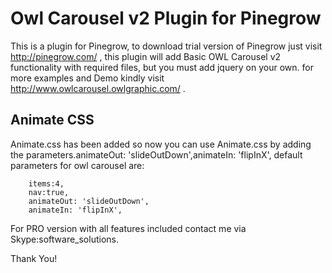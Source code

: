 # Owl Carousel v2 Plugin for Pinegrow

This is a plugin for Pinegrow, to download trial version of Pinegrow just visit http://pinegrow.com/ , this plugin will add Basic OWL Carousel v2 functionality with required files, but you must add jquery on your own. for more examples and Demo kindly visit http://www.owlcarousel.owlgraphic.com/ .

## Animate CSS

 Animate.css has been added so now you can use Animate.css by adding the parameters.animateOut: 'slideOutDown',animateIn: 'flipInX', 
 default parameters for owl carousel are:
 
	    items:4,
	    nav:true,
	    animateOut: 'slideOutDown', 
	    animateIn: 'flipInX',

For PRO version with all features included contact me via Skype:software_solutions.

Thank You!
